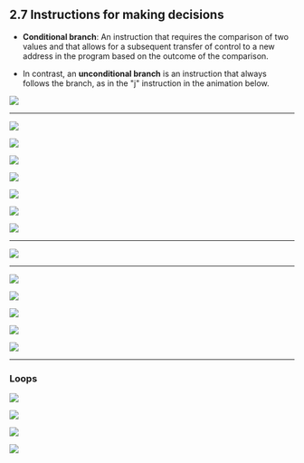 ## 2.7 Instructions for making decisions

- **Conditional branch**: An instruction that requires the comparison of two values and that allows 
  for a subsequent transfer of control to a new address in the program based on the outcome of the 
  comparison.

- In contrast, an **unconditional branch** is an instruction that always follows the branch, as in 
  the "j" instruction in the animation below.


![](img/2020-09-18-09-54-49.png)

---

![](img/2020-09-18-09-56-51.png)

![](img/2020-09-18-09-57-18.png)

![](img/2020-09-18-09-57-47.png)

![](img/2020-09-18-10-01-34.png)

![](img/2020-09-18-10-03-03.png)

![](img/2020-09-18-10-03-50.png)

![](img/2020-09-18-10-04-27.png)

---

![](img/2020-09-18-10-14-39.png)

---

![](img/2020-09-18-10-18-36.png)

![](img/2020-09-18-10-19-49.png)

![](img/2020-09-18-10-24-06.png)

![](img/2020-09-18-10-30-18.png)

![](img/2020-09-18-10-35-13.png)

---

### Loops

![](img/2020-09-18-10-38-06.png)

![](img/2020-09-18-10-39-23.png)

![](img/2020-09-18-10-39-52.png)

![](img/2020-09-18-10-40-12.png)






